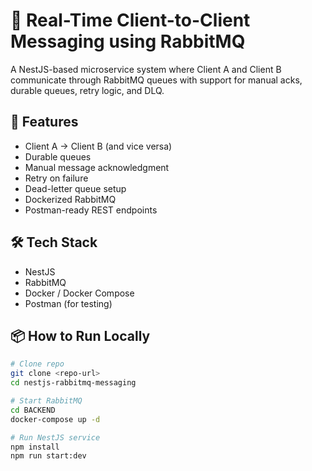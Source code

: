 # 📨 Real-Time Client-to-Client Messaging using RabbitMQ

A NestJS-based microservice system where Client A and Client B communicate through RabbitMQ queues with support for manual acks, durable queues, retry logic, and DLQ.

## 🚀 Features
- Client A → Client B (and vice versa)
- Durable queues
- Manual message acknowledgment
- Retry on failure
- Dead-letter queue setup
- Dockerized RabbitMQ
- Postman-ready REST endpoints

## 🛠 Tech Stack
- NestJS
- RabbitMQ
- Docker / Docker Compose
- Postman (for testing)

## 📦 How to Run Locally

```bash
# Clone repo
git clone <repo-url>
cd nestjs-rabbitmq-messaging

# Start RabbitMQ
cd BACKEND
docker-compose up -d

# Run NestJS service
npm install
npm run start:dev

